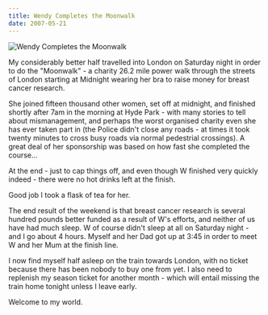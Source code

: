 ```yaml
---
title: Wendy Completes the Moonwalk
date: 2007-05-21
---
```


![Wendy Completes the Moonwalk](https://source.unsplash.com/X6cChncECA8/1600x900)

My considerably better half travelled into London on Saturday night in order to do the "Moonwalk" - a charity 26.2 mile power walk through the streets of London starting at Midnight wearing her bra to raise money for breast cancer research.

She joined fifteen thousand other women, set off at midnight, and finished shortly after 7am in the morning at Hyde Park - with many stories to tell about mismanagement, and perhaps the worst organised charity even she has ever taken part in (the Police didn't close any roads - at times it took twenty minutes to cross busy roads via normal pedestrial crossings). A great deal of her sponsorship was based on how fast she completed the course...

At the end - just to cap things off, and even though W finished very quickly indeed - there were no hot drinks left at the finish.

Good job I took a flask of tea for her.

The end result of the weekend is that breast cancer research is several hundred pounds better funded as a result of W's efforts, and neither of us have had much sleep. W of course didn't sleep at all on Saturday night - and I go about 4 hours. Myself and her Dad got up at 3:45 in order to meet W and her Mum at the finish line.

I now find myself half asleep on the train towards London, with no ticket because there has been nobody to buy one from yet. I also need to replenish my season ticket for another month - which will entail missing the train home tonight unless I leave early.

Welcome to my world.